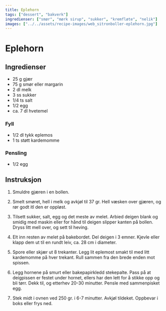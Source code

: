 ```yaml
---
title: Eplehorn
tags: ["dessert", "bakverk"]
ingredienser: ["smør", "mørk sirup", "sukker", "kremfløte", "nelik"]
images: ["../../assets/recipe-images/web_sitronboller-eplehorn.jpg"]
---
```


# Eplehorn

## Ingredienser

- 25 g gjær
- 75 g smør eller margarin
- 2 dl melk
- 3 ss sukker
- 1/4 ts salt
- 1/2 egg
- ca. 7 dl hvetemel

### Fyll

- 1/2 dl tykk eplemos
- 1 ts støtt kardemomme

### Pensling

- 1/2 egg

## Instruksjon

1. Smuldre gjæren i en bollen.

2. Smelt smøret, hell i melk og avkjøl til 37 gr. Hell væsken over gjæren, og rør godt itl den er oppløst.

3. Tilsett sukker, salt, egg og det meste av melet. Arbied deigen blank og smidig med maskin eller for hånd til deigen slipper kanten på bollen. Dryss litt mell over, og sett til heving.

4. Elt inn resten av melet på bakebordet. Del deigen i 3 emner. Kjevle eller klapp dem ut til en rundt leiv, ca. 28 cm i diameter.

5. Spore eller skjær ut 8 trekanter. Legg lit eplemost smakt til med litt kardemomme på hver trekant. Rull sammen fra den brede enden mot spissen.

6. Legg hornene på smurt eller bakepapirkledd stekepalte. Pass på at deigpissen er festet under hornet, ellers har den lett for å stikke opp og bli tørr. Dekk til, og etterhev 20-30 minutter. Pensle med sammenpisket egg.

7. Stek midt i ovnen ved 250 gr. i 6-7 minutter. Avkjøl tildeket. Oppbevar i boks eller frys ned.
